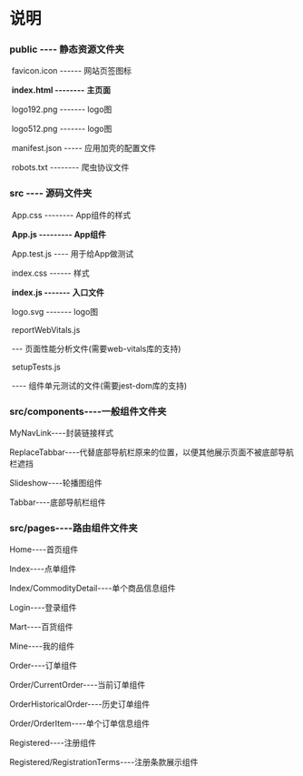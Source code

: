 # 说明

### public ---- 静态资源文件夹

​            favicon.icon ------ 网站页签图标

​            **index.html --------** **主页面**

​            logo192.png ------- logo图

​            logo512.png ------- logo图

​            manifest.json ----- 应用加壳的配置文件

​            robots.txt -------- 爬虫协议文件

### src ---- 源码文件夹

​            App.css -------- App组件的样式

​            **App.js --------- App组件**

​            App.test.js ---- 用于给App做测试

​            index.css ------ 样式

​            **index.js -------** **入口文件**

​            logo.svg ------- logo图

​            reportWebVitals.js

​                    --- 页面性能分析文件(需要web-vitals库的支持)

​            setupTests.js

​                    ---- 组件单元测试的文件(需要jest-dom库的支持)

### src/components----一般组件文件夹

MyNavLink----封装链接样式

ReplaceTabbar----代替底部导航栏原来的位置，以便其他展示页面不被底部导航栏遮挡

Slideshow----轮播图组件

Tabbar----底部导航栏组件

### src/pages----路由组件文件夹

Home----首页组件

Index----点单组件

Index/CommodityDetail----单个商品信息组件

Login----登录组件

Mart----百货组件

Mine----我的组件

Order----订单组件

Order/CurrentOrder----当前订单组件

OrderHistoricalOrder----历史订单组件

Order/OrderItem----单个订单信息组件

Registered----注册组件

Registered/RegistrationTerms----注册条款展示组件





